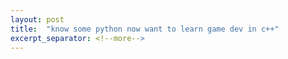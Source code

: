 ```yaml
---
layout: post
title:  "know some python now want to learn game dev in c++"
excerpt_separator: <!--more-->
---
```




